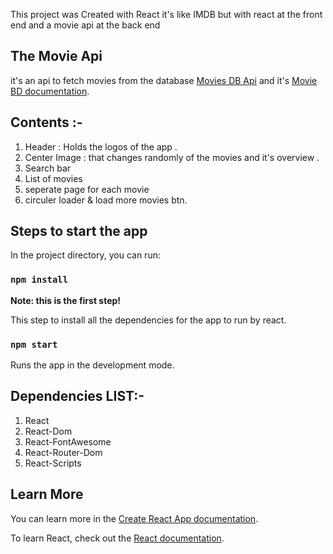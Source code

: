 This project was Created with React it's like IMDB but with react at the front end and a movie api at the back end

## The Movie Api

it's an api to fetch movies from the database [Movies DB Api](https://api.themoviedb.org/) and it's [Movie BD documentation](https://developers.themoviedb.org/3/getting-started/introduction).

## Contents :-

1. Header : Holds the logos of the app .
2. Center Image : that changes randomly of the movies and it's overview .
3. Search bar
4. List of movies
5. seperate page for each movie
6. circuler loader & load more movies btn.

## Steps to start the app

In the project directory, you can run:

### `npm install`

**Note: this is the first step!**

This step to install all the dependencies for the app to run by react.

### `npm start`

Runs the app in the development mode.<br />

## Dependencies LIST:-

1. React
2. React-Dom
3. React-FontAwesome
4. React-Router-Dom
5. React-Scripts

## Learn More

You can learn more in the [Create React App documentation](https://facebook.github.io/create-react-app/docs/getting-started).

To learn React, check out the [React documentation](https://reactjs.org/).

